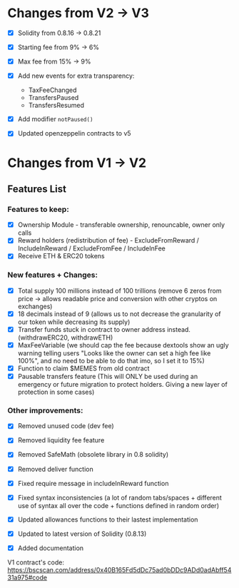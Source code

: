 # Changes from V2 -> V3
- [x] Solidity from 0.8.16 -> 0.8.21
- [x] Starting fee from 9% -> 6%
- [x] Max fee from 15% -> 9%
- [x] Add new events for extra transparency:
  * TaxFeeChanged
  * TransfersPaused
  * TransfersResumed
- [x] Add modifier `notPaused()`
- [x] Updated openzeppelin contracts to v5


# Changes from V1 -> V2
## Features List
### Features to keep:
- [x] Ownership Module - transferable ownership, renouncable, owner only calls
- [x] Reward holders (redistribution of fee) - ExcludeFromReward / IncludeInReward / ExcludeFromFee / IncludeInFee
- [x] Receive ETH & ERC20 tokens

### New features + Changes:
- [x] Total supply 100 millions instead of 100 trillions (remove 6 zeros from price -> allows readable price and conversion with other cryptos on exchanges)
- [x] 18 decimals instead of 9 (allows us to not decrease the granularity of our token while decreasing its supply)
- [x] Transfer funds stuck in contract to owner address instead. (withdrawERC20, withdrawETH)
- [x] MaxFeeVariable (we should cap the fee because dextools show an ugly warning telling users "Looks like the owner can set a high fee like 100%", and no need to be able to do that imo, so I set it to 15%)
- [x] Function to claim $MEMES from old contract
- [x] Pausable transfers feature (This will ONLY be used during an emergency or future migration to protect holders. Giving a new layer of protection in some cases)

### Other improvements:
- [x] Removed unused code (dev fee)
- [x] Removed liquidity fee feature
- [x] Removed SafeMath (obsolete library in 0.8 solidity)
- [x] Removed deliver function
- [x] Fixed require message in includeInReward function
- [x] Fixed syntax inconsistencies (a lot of random tabs/spaces + different use of syntax all over the code + functions defined in random order)
- [x] Updated allowances functions to their lastest implementation
- [x] Updated to latest version of Solidity (0.8.13)
- [x] Added documentation


V1 contract's code: https://bscscan.com/address/0x40B165Fd5dDc75ad0bDDc9ADd0adAbff5431a975#code